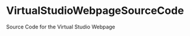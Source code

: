 VirtualStudioWebpageSourceCode
==============================

Source Code for the Virtual Studio Webpage

